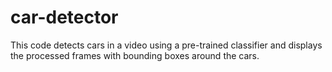 # car-detector
This code detects cars in a video using a pre-trained classifier and displays the processed frames with bounding boxes around the cars.
